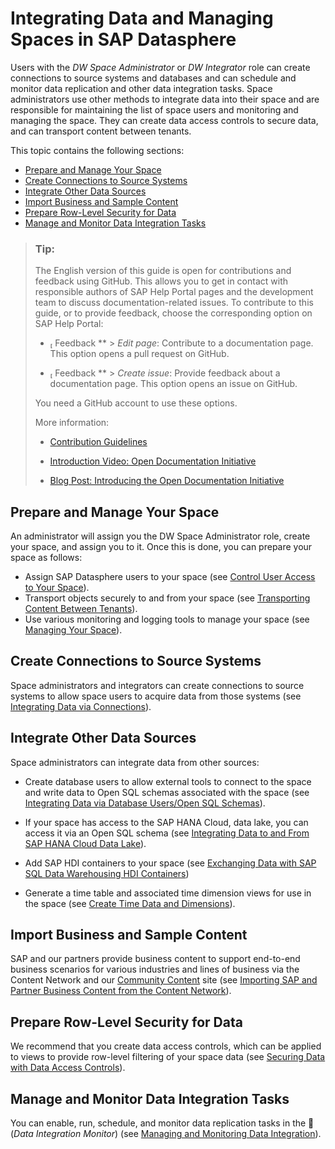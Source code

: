 <!-- loio8f98d3c917f94452bafe288055b60b35 -->

<link rel="stylesheet" type="text/css" href="css/sap-icons.css"/>

# Integrating Data and Managing Spaces in SAP Datasphere

Users with the *DW Space Administrator* or *DW Integrator* role can create connections to source systems and databases and can schedule and monitor data replication and other data integration tasks. Space administrators use other methods to integrate data into their space and are responsible for maintaining the list of space users and monitoring and managing the space. They can create data access controls to secure data, and can transport content between tenants.

This topic contains the following sections:

-   [Prepare and Manage Your Space](integrating-data-and-managing-spaces-in-sap-datasphere-8f98d3c.md#loio8f98d3c917f94452bafe288055b60b35__section_prepare_space)
-   [Create Connections to Source Systems](integrating-data-and-managing-spaces-in-sap-datasphere-8f98d3c.md#loio8f98d3c917f94452bafe288055b60b35__section_integrate_sources)
-   [Integrate Other Data Sources](integrating-data-and-managing-spaces-in-sap-datasphere-8f98d3c.md#loio8f98d3c917f94452bafe288055b60b35__section_integrate_other)
-   [Import Business and Sample Content](integrating-data-and-managing-spaces-in-sap-datasphere-8f98d3c.md#loio8f98d3c917f94452bafe288055b60b35__section_content)
-   [Prepare Row-Level Security for Data](integrating-data-and-managing-spaces-in-sap-datasphere-8f98d3c.md#loio8f98d3c917f94452bafe288055b60b35__section_dacs)
-   [Manage and Monitor Data Integration Tasks](integrating-data-and-managing-spaces-in-sap-datasphere-8f98d3c.md#loio8f98d3c917f94452bafe288055b60b35__section_monitor)

> ### Tip:  
> The English version of this guide is open for contributions and feedback using GitHub. This allows you to get in contact with responsible authors of SAP Help Portal pages and the development team to discuss documentation-related issues. To contribute to this guide, or to provide feedback, choose the corresponding option on SAP Help Portal:
> 
> -   <span class="SAP-icons-V5"></span> Feedback ** \> *Edit page*: Contribute to a documentation page. This option opens a pull request on GitHub.
> 
> -   <span class="SAP-icons-V5"></span> Feedback ** \> *Create issue*: Provide feedback about a documentation page. This option opens an issue on GitHub.
> 
> 
> You need a GitHub account to use these options.
> 
> More information:
> 
> -   [Contribution Guidelines](https://help.sap.com/docs/open-documentation-initiative/contribution-guidelines/readme.html)
> 
> -   [Introduction Video: Open Documentation Initiative](https://www.youtube.com/watch?v=WJ0oarMlVW4)
> 
> -   [Blog Post: Introducing the Open Documentation Initiative](https://blogs.sap.com/2021/05/20/introducing-the-open-documentation-initiative/)



<a name="loio8f98d3c917f94452bafe288055b60b35__section_prepare_space"/>

## Prepare and Manage Your Space

An administrator will assign you the DW Space Administrator role, create your space, and assign you to it. Once this is done, you can prepare your space as follows:

-   Assign SAP Datasphere users to your space \(see [Control User Access to Your Space](control-user-access-to-your-space-9d59fe5.md)\).
-   Transport objects securely to and from your space \(see [Transporting Content Between Tenants](Transporting-Content-Between-Tenants/transporting-content-between-tenants-df12666.md)\).
-   Use various monitoring and logging tools to manage your space \(see [Managing Your Space](managing-your-space-268ea7e.md)\).



<a name="loio8f98d3c917f94452bafe288055b60b35__section_integrate_sources"/>

## Create Connections to Source Systems

Space administrators and integrators can create connections to source systems to allow space users to acquire data from those systems \(see [Integrating Data via Connections](Integrating-Data-Via-Connections/integrating-data-via-connections-eb85e15.md)\).



<a name="loio8f98d3c917f94452bafe288055b60b35__section_integrate_other"/>

## Integrate Other Data Sources

Space administrators can integrate data from other sources:

-   Create database users to allow external tools to connect to the space and write data to Open SQL schemas associated with the space \(see [Integrating Data via Database Users/Open SQL Schemas](Integrating-Data-Via-Database-Users/Open-SQL-Schema/integrating-data-via-database-users-open-sql-schemas-3de55a7.md)\).
-   If your space has access to the SAP HANA Cloud, data lake, you can access it via an Open SQL schema \(see [Integrating Data to and From SAP HANA Cloud Data Lake](Integrating-Data-to-and-From-HANA-Cloud/integrating-data-to-and-from-sap-hana-cloud-data-lake-e84545b.md)\).

-   Add SAP HDI containers to your space \(see [Exchanging Data with SAP SQL Data Warehousing HDI Containers](Exchanging-Data-with-SAP-SQL-Data-Warehousing-HDI-Container/exchanging-data-with-sap-sql-data-warehousing-hdi-con-1aec7ca.md)\)
-   Generate a time table and associated time dimension views for use in the space \(see [Create Time Data and Dimensions](create-time-data-and-dimensions-c5cfce4.md)\).



<a name="loio8f98d3c917f94452bafe288055b60b35__section_content"/>

## Import Business and Sample Content

SAP and our partners provide business content to support end-to-end business scenarios for various industries and lines of business via the Content Network and our [Community Content](https://github.com/SAP-samples/analytics-cloud-datasphere-community-content) site \(see [Importing SAP and Partner Business Content from the Content Network](importing-sap-and-partner-business-content-from-the-content-network-400078d.md)\).



<a name="loio8f98d3c917f94452bafe288055b60b35__section_dacs"/>

## Prepare Row-Level Security for Data

We recommend that you create data access controls, which can be applied to views to provide row-level filtering of your space data \(see [Securing Data with Data Access Controls](Data-Access-Control/securing-data-with-data-access-controls-a032e51.md)\).



<a name="loio8f98d3c917f94452bafe288055b60b35__section_monitor"/>

## Manage and Monitor Data Integration Tasks

You can enable, run, schedule, and monitor data replication tasks in the <span class="FPA-icons-V3"></span> \(*Data Integration Monitor*\) \(see [Managing and Monitoring Data Integration](Data-Integration-Monitor/managing-and-monitoring-data-integration-4cbf7c7.md)\).

